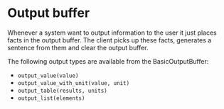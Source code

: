# Output buffer

Whenever a system want to output information to the user it just places facts in the output buffer. The client picks up these facts, generates a sentence from them and clear the output buffer.

The following output types are available from the BasicOutputBuffer:

* `output_value(value)`
* `output_value_with_unit(value, unit)`
* `output_table(results, units)`
* `output_list(elements)`
